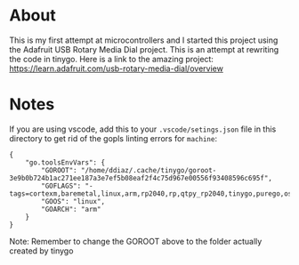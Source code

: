 # About
This is my first attempt at microcontrollers and I started this project using the Adafruit USB Rotary Media Dial project. This is an attempt at rewriting the code in tinygo.
Here is a link to the amazing project: https://learn.adafruit.com/usb-rotary-media-dial/overview

# Notes
If you are using vscode, add this to your `.vscode/setings.json` file in this directory to get rid of the gopls linting errors for `machine`:
```
{
    "go.toolsEnvVars": {
        "GOROOT": "/home/ddiaz/.cache/tinygo/goroot-3e9b0b724b1ac271ee187a3e7ef5b08eaf2f4c75d967e00556f93408596c695f",
        "GOFLAGS": "-tags=cortexm,baremetal,linux,arm,rp2040,rp,qtpy_rp2040,tinygo,purego,osusergo,math_big_pure_go,gc.conservative,scheduler.tasks,serial.usb",
        "GOOS": "linux",
        "GOARCH": "arm"
    }
}
```
Note: Remember to change the GOROOT above to the folder actually created by tinygo